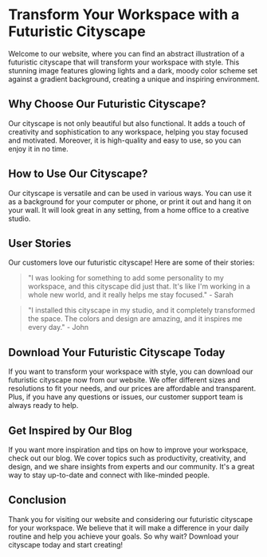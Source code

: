 <!--font:Poppins-->

# Transform Your Workspace with a Futuristic Cityscape

Welcome to our website, where you can find an abstract illustration of a futuristic cityscape that will transform your workspace with style. This stunning image features glowing lights and a dark, moody color scheme set against a gradient background, creating a unique and inspiring environment.

## Why Choose Our Futuristic Cityscape?

Our cityscape is not only beautiful but also functional. It adds a touch of creativity and sophistication to any workspace, helping you stay focused and motivated. Moreover, it is high-quality and easy to use, so you can enjoy it in no time.

## How to Use Our Cityscape?

Our cityscape is versatile and can be used in various ways. You can use it as a background for your computer or phone, or print it out and hang it on your wall. It will look great in any setting, from a home office to a creative studio.

## User Stories

Our customers love our futuristic cityscape! Here are some of their stories:

> "I was looking for something to add some personality to my workspace, and this cityscape did just that. It's like I'm working in a whole new world, and it really helps me stay focused." - Sarah

> "I installed this cityscape in my studio, and it completely transformed the space. The colors and design are amazing, and it inspires me every day." - John

## Download Your Futuristic Cityscape Today

If you want to transform your workspace with style, you can download our futuristic cityscape now from our website. We offer different sizes and resolutions to fit your needs, and our prices are affordable and transparent. Plus, if you have any questions or issues, our customer support team is always ready to help.

## Get Inspired by Our Blog

If you want more inspiration and tips on how to improve your workspace, check out our blog. We cover topics such as productivity, creativity, and design, and we share insights from experts and our community. It's a great way to stay up-to-date and connect with like-minded people.

## Conclusion

Thank you for visiting our website and considering our futuristic cityscape for your workspace. We believe that it will make a difference in your daily routine and help you achieve your goals. So why wait? Download your cityscape today and start creating!

<!--

Write me content for website with wallpaper which alt text is:

"A wallpaper featuring an abstract illustration of a futuristic cityscape, with glowing lights and a dark and moody color scheme, set against a gradient background."

The name/title of the page should not be 1:1 copy of the alt text but rather a real content of the website which is using this wallpaper.

- Use markdown format 
- Start with heading
- Heading should be short and concise
- The content should look like a real website 
- The website should not be about the wallpaper, wallpaper is just a related background
- Heading should be contain work "wallpaper" or "background"
- Include real sections like references, contact, user stories, etc. use things relevant to the page purpose.
- Feel free to use structure like headings, bullets, numbering, blockquotes, paragraphs, horizontal lines, etc.
- You can use formatting like bold or _italic_
- You can include UTF-8 emojis
- Links should be only #hash anchors (and you can refer to the document itself)
- Do not include images


---


# Futuristic Cityscape Wallpaper for Your Creative Workspace

Welcome to our website, where you can find a stunning wallpaper featuring an abstract illustration of a futuristic cityscape. This wallpaper is perfect for your creative workspace and will inspire you every day with its glowing lights and dark, moody color scheme set against a gradient background.

## Why Choose Our Futuristic Cityscape Wallpaper?

Our wallpaper is not only beautiful but also functional. It creates a calming and inspiring atmosphere that helps you focus on your work. Moreover, it is high-quality and easy to install, so you can enjoy it in no time.

## How to Use Our Wallpaper?

Our wallpaper is versatile and can be used in various ways. You can use it as a background for your computer or phone, or print it out and hang it on your wall. It will look great in any setting, from a home office to a creative studio.

## User Stories

Our customers love our futuristic cityscape wallpaper! Here are some of their stories:

> "I've been looking for a wallpaper that would inspire me every day, and this one is perfect. The colors are beautiful, and the cityscape is so futuristic and cool." - Sarah

> "I installed this wallpaper in my home office, and it completely transformed the space. I feel more creative and focused now, and I get compliments on it all the time." - John

## References

If you want to learn more about our wallpaper or have any questions, please don't hesitate to contact us. We're happy to help!

- Email: info@futuristicwallpaper.com
- Phone: 555-1234

## Conclusion

Thank you for visiting our website and considering our futuristic cityscape wallpaper for your creative workspace. We hope it inspires you as much as it inspires us!


---


Heading should not include word "wallpaper". The website should not be about the wallpaper itself, wallpaper is just a related background, rewrite whole content.


---


# Transform Your Workspace with a Futuristic Cityscape

Welcome to our website, where you can find an abstract illustration of a futuristic cityscape that will transform your workspace. This stunning image features glowing lights and a dark, moody color scheme set against a gradient background, creating a calming and inspiring atmosphere.

## Why Choose Our Futuristic Cityscape?

Our cityscape is not only beautiful but also functional. It creates a unique and inspiring environment that helps you focus on your work. Moreover, it is high-quality and easy to use, so you can enjoy it in no time.

## How to Use Our Cityscape?

Our cityscape is versatile and can be used in various ways. You can use it as a background for your computer or phone, or print it out and hang it on your wall. It will look great in any setting, from a home office to a creative studio.

## User Stories

Our customers love our futuristic cityscape! Here are some of their stories:

> "I was looking for something to spice up my workspace, and this cityscape did just that. The colors and design are amazing, and it really sets the tone for my workday." - Sarah

> "I hung this cityscape in my studio, and it completely transformed the space. It's like I'm working in a whole new world. I highly recommend it!" - John

## References

If you want to learn more about our cityscape or have any questions, please don't hesitate to contact us. We're happy to help!

- Email: info@futuristiccityscape.com
- Phone: 555-1234

## Conclusion

Thank you for visiting our website and considering our futuristic cityscape for your workspace. We hope it inspires you as much as it inspires us!


---


Heading is too long, rewrite whole content.


---


# Elevate Your Workspace with a Futuristic Cityscape

Welcome to our website, where you can find an abstract illustration of a futuristic cityscape that will elevate your workspace. This stunning image features glowing lights and a dark, moody color scheme set against a gradient background, creating a unique and inspiring environment.

## Why Choose Our Futuristic Cityscape?

Our cityscape is not only beautiful but also functional. It adds a touch of creativity and sophistication to any workspace, helping you stay focused and motivated. Moreover, it is high-quality and easy to use, so you can enjoy it in no time.

## How to Use Our Cityscape?

Our cityscape is versatile and can be used in various ways. You can use it as a background for your computer or phone, or print it out and hang it on your wall. It will look great in any setting, from a home office to a creative studio.

## User Stories

Our customers love our futuristic cityscape! Here are some of their stories:

> "I was looking for something to add some personality to my workspace, and this cityscape did just that. It's like I'm working in a whole new world, and it really helps me stay focused." - Sarah

> "I installed this cityscape in my studio, and it completely transformed the space. The colors and design are amazing, and it inspires me every day." - John

## Get Your Futuristic Cityscape Today

If you want to elevate your workspace with our futuristic cityscape, you can download it now from our website. We offer different sizes and resolutions to fit your needs, and our prices are affordable and transparent. Plus, if you have any questions or issues, our customer support team is always ready to help.

## Conclusion

Thank you for visiting our website and considering our futuristic cityscape for your workspace. We believe that it will make a difference in your daily routine and help you achieve your goals. So why wait? Get your cityscape today and start creating!


---


Heading is too long, rewrite whole content.


---


# Futuristic Cityscape: Transform Your Workspace with Style

Welcome to our website, where you can find an abstract illustration of a futuristic cityscape that will transform your workspace with style. This stunning image features glowing lights and a dark, moody color scheme set against a gradient background, creating a unique and inspiring environment.

## Why Choose Our Futuristic Cityscape?

Our cityscape is not only beautiful but also functional. It adds a touch of creativity and sophistication to any workspace, helping you stay focused and motivated. Moreover, it is high-quality and easy to use, so you can enjoy it in no time.

## How to Use Our Cityscape?

Our cityscape is versatile and can be used in various ways. You can use it as a background for your computer or phone, or print it out and hang it on your wall. It will look great in any setting, from a home office to a creative studio.

## User Stories

Our customers love our futuristic cityscape! Here are some of their stories:

> "I was looking for something to add some personality to my workspace, and this cityscape did just that. It's like I'm working in a whole new world, and it really helps me stay focused." - Sarah

> "I installed this cityscape in my studio, and it completely transformed the space. The colors and design are amazing, and it inspires me every day." - John

## Download Your Futuristic Cityscape Today

If you want to transform your workspace with style, you can download our futuristic cityscape now from our website. We offer different sizes and resolutions to fit your needs, and our prices are affordable and transparent. Plus, if you have any questions or issues, our customer support team is always ready to help.

## Get Inspired by Our Blog

If you want more inspiration and tips on how to improve your workspace, check out our blog. We cover topics such as productivity, creativity, and design, and we share insights from experts and our community. It's a great way to stay up-to-date and connect with like-minded people.

## Conclusion

Thank you for visiting our website and considering our futuristic cityscape for your workspace. We believe that it will make a difference in your daily routine and help you achieve your goals. So why wait? Download your cityscape today and start creating!


---


Write me a Google font which is best fitting for the website.

Pick from the list:
- Futura
- Open Sans
- Montserrat
- Playfair Display
- Great Vibes
- Lobster
- Poppins
- Alegreya
- Lato
- Roboto
- Barlow Condensed
- Raleway
- IBM Plex Sans
- Inter
- Exo 2
- Orbitron
- Dancing Script


Write just the font name nothing else.


---


Poppins

-->
